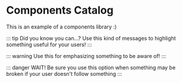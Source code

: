 # Components Catalog

This is an example of a components library :)

::: tip Did you know you can...?
Use this kind of messages to highlight something useful for your users!
:::

::: warning
Use this for emphasizing something to be aware of!
:::

::: danger WAIT!
Be sure you use this option when something may be broken if your user doesn't follow something
:::
